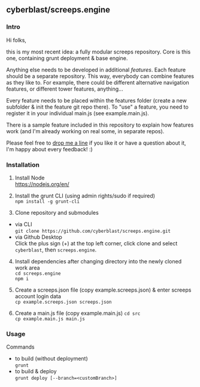 
## cyberblast/screeps.engine

### Intro

Hi folks, 

this is my most recent idea: a fully modular screeps repository. 
Core is this one, containing grunt deployment & base engine. 

Anything else needs to be developed in additional *features*. 
Each feature should be a separate repository. This way, everybody can combine features as they like to. For example, there could be different alternative navigation features, or different tower features, anything... 

Every feature needs to be placed within the features folder (create a new subfolder & init the feature git repo there).
To "use" a feature, you need to register it in your individual main.js (see example.main.js). 

There is a sample feature included in this repository to explain how features work (and I'm already working on real some, in separate repos). 

Please feel free to [drop me a line](mailto:git@cyberblast.org) if you like it or have a question about it, I'm happy about every feedback! :) 

### Installation

1. Install Node  
  https://nodejs.org/en/

2. Install the grunt CLI (using admin rights/sudo if required)  
  `npm install -g grunt-cli`  

3. Clone repository and submodules  
  * via CLI  
    `git clone https://github.com/cyberblast/screeps.engine.git`  
  * via Github Desktop  
    Click the plus sign (+) at the top left corner, click clone and select `cyberblast`, then `screeps.engine`.  

4. Install dependencies after changing directory into the newly cloned work area  
  `cd screeps.engine`  
  `npm i`

5. Create a screeps.json file (copy example.screeps.json) & enter screeps account login data  
  `cp example.screeps.json screeps.json`
  
6. Create a main.js file (copy example.main.js)
  `cd src`  
  `cp example.main.js main.js`

### Usage

Commands
  * to build (without deployment)  
  `grunt`  
  * to build & deploy  
  `grunt deploy [--branch=<customBranch>]`
  
